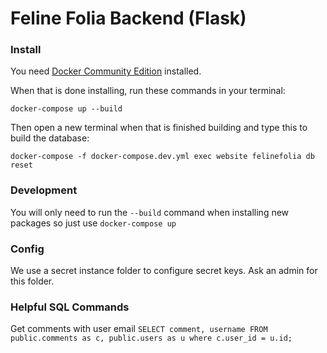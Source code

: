 # Feline Folia Backend (Flask)

### Install

You need [Docker Community Edition](https://store.docker.com/search?offering=community&type=edition) installed.

When that is done installing, run these commands in your terminal:
```
docker-compose up --build
```

Then open a new terminal when that is finished building and type this to build the database:
```
docker-compose -f docker-compose.dev.yml exec website felinefolia db reset
```

### Development

You will only need to run the `--build` command when installing new packages so just use `docker-compose up`


### Config

We use a secret instance folder to configure secret keys. Ask an admin for this folder.


### Helpful SQL Commands

Get comments with user email
`SELECT comment, username FROM public.comments as c, public.users as u where c.user_id = u.id;`
